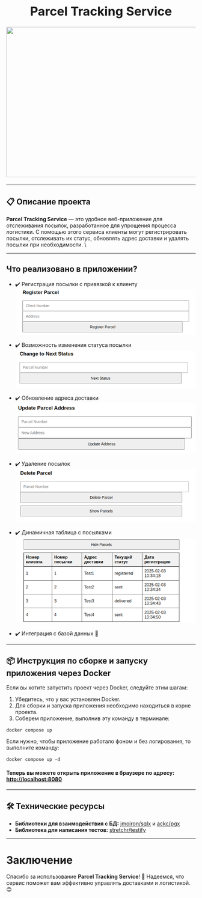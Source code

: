 <h3 align="center">
  <div align="center">
    <h1>Parcel Tracking Service </h1>
  </div>
  <a href="https://github.com/goroutiner/parcel_tracking_service">
    <img src="https://static.tildacdn.com/tild3332-3638-4866-a234-336133636235/lgiui.png" width="600" height="400"/>
  </a>
</h3>

---

## 📋 Описание проекта

**Parcel Tracking Service** — это удобное веб-приложение для отслеживания посылок, разработанное для упрощения процесса логистики. С помощью этого сервиса клиенты могут регистрировать посылки, отслеживать их статус, обновлять адрес доставки и удалять посылки при необходимости. \

---

## Что реализовано в приложении?

- ✔️ Регистрация посылки с привязкой к клиенту \
  ![Register](https://github.com/goroutiner/parcel_tracking_service/raw/dev/images/register_exemple.png)

- ✔️ Возможность изменения статуса посылки \
  ![Change Status](https://github.com/goroutiner/parcel_tracking_service/raw/dev/images/change-status_exemple.png)

- ✔️ Обновление адреса доставки \
  ![Update Address](https://github.com/goroutiner/parcel_tracking_service/raw/dev/images/update-address_exemple.png)

- ✔️ Удаление посылок \
  ![Delete ](https://github.com/goroutiner/parcel_tracking_service/raw/dev/images/delete_exemple.png)

- ✔️ Динамичная таблица с посылками \
  ![Table](https://github.com/goroutiner/parcel_tracking_service/raw/dev/images/table_exemple.png)

- ✔️ Интеграция с базой данных 📇

---

## 📦 Инструкция по сборке и запуску приложения через Docker

Если вы хотите запустить проект через Docker, следуйте этим шагам:

1. Убедитесь, что у вас установлен Docker.
2. Для сборки и запуска приложения необходимо находиться в корне проекта.
3. Соберем приложение, выполнив эту команду в терминале:

```
docker compose up 
```
Если нужно, чтобы приложение работало фоном и без логирования, то выполните команду:
```
docker compose up -d
```

#### Теперь вы можете открыть приложение в браузере по адресу: [http://localhost:8080](http://localhost:8080/ "Порт указываете тот, который укзан в Port")

---

## 🛠️ Технические ресурсы

- **Библиотеки для взаимодействия с БД:** [jmoiron/sqlx](https://github.com/jmoiron/sqlx) и [ackc/pgx](https://github.com/jackc/pgx)
- **Библиотека для написания тестов:** [stretchr/testify](https://github.com/stretchr/testify)

---

# Заключение

Спасибо за использование **Parcel Tracking Service**! 🚀 Надеемся, что сервис поможет вам эффективно управлять доставками и логистикой. 😊